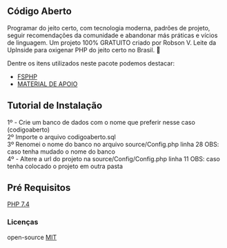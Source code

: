 
## Código Aberto
Programar do jeito certo, com tecnologia moderna, padrões de projeto, seguir recomendações da comunidade e abandonar más práticas e vícios de linguagem.
Um projeto 100% GRATUITO criado por Robson V. Leite da UpInside para oxigenar PHP do jeito certo no Brasil. 🐘

Dentre os itens utilizados neste pacote podemos destacar:
* [FSPHP](https://pages.upinside.com.br/fsphp/?src=reinaldorti@gmail.com)
* [MATERIAL DE APOIO](https://pages.upinside.com.br/codigoaberto/)

## Tutorial de Instalação
1º - Crie um banco de dados com o nome que preferir nesse caso (codigoaberto)<br/>
2º Importe o arquivo codigoaberto.sql<br/>
3º Renomei o nome do banco no arquivo source/Config.php linha 28 OBS: caso tenha mudado o nome do banco<br/>
4º - Altere a url do projeto na source/Config/Config.php linha 11 OBS: caso tenha colocado o projeto em outra pasta<br/>

## Pré Requisitos
[PHP 7.4](https://www.php.net/downloads.php)

### Licenças
open-source [MIT](http://opensource.org/licenses/MIT)<br/>
